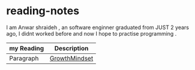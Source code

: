# reading-notes

I am Anwar shraideh , an software enginner graduated from JUST 2 years ago, I  didnt worked before and now I hope to practise programming .

| my Reading      | Description |
| -----------     | ----------- |
| Paragraph       |[GrowthMindset](https://anwarshraideh.github.io/reading-notes/GrowthMindset)|